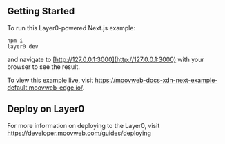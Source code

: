 ## Getting Started

To run this Layer0-powered Next.js example:

```
npm i
layer0 dev
```

and navigate to [http://127.0.0.1:3000](http://127.0.0.1:3000) with your browser to see the result.

To view this example live, visit https://moovweb-docs-xdn-next-example-default.moovweb-edge.io/.

## Deploy on Layer0

For more information on deploying to the Layer0, visit https://developer.moovweb.com/guides/deploying
